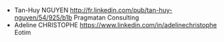 - Tan-Huy NGUYEN http://fr.linkedin.com/pub/tan-huy-nguyen/54/925/b1b Pragmatan Consulting
- Adeline CHRISTOPHE https://www.linkedin.com/in/adelinechristophe Eotim
